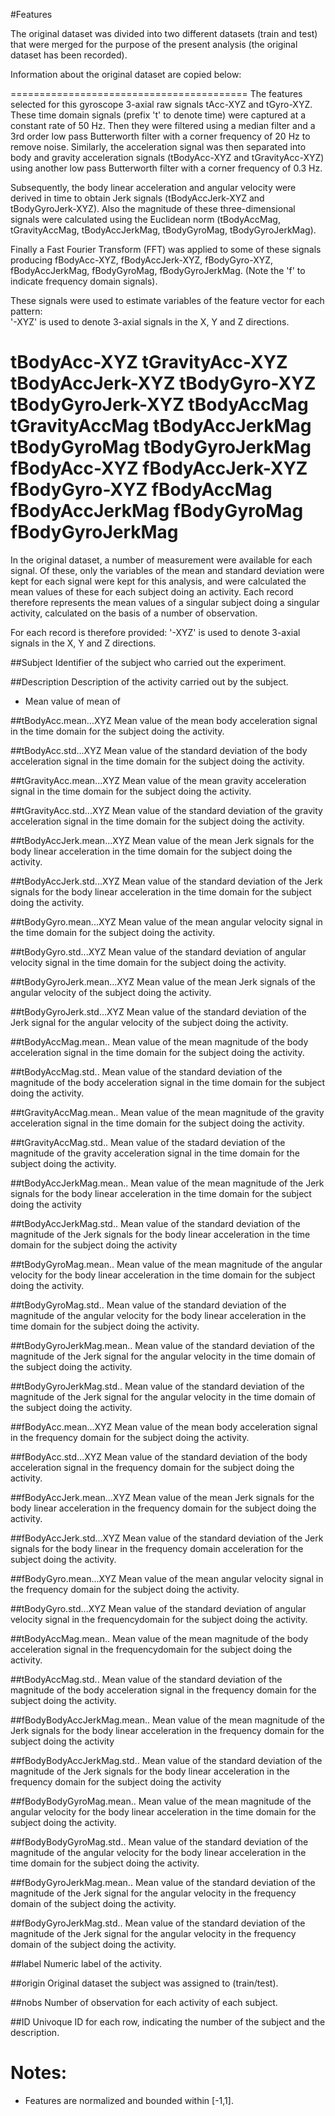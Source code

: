 #Features


The original dataset was divided into two different datasets (train and test) that were merged for the purpose of the present analysis (the original dataset has been recorded).   

Information about the original dataset are copied below:

=========================================
The features selected for this gyroscope 3-axial raw signals tAcc-XYZ and tGyro-XYZ. These time domain signals (prefix 't' to denote time) were captured at a constant rate of 50 Hz. Then they were filtered using a median filter and a 3rd order low pass Butterworth filter with a corner frequency of 20 Hz to remove noise. Similarly, the acceleration signal was then separated into body and gravity acceleration signals (tBodyAcc-XYZ and tGravityAcc-XYZ) using another low pass Butterworth filter with a corner frequency of 0.3 Hz. 

Subsequently, the body linear acceleration and angular velocity were derived in time to obtain Jerk signals (tBodyAccJerk-XYZ and tBodyGyroJerk-XYZ). Also the magnitude of these three-dimensional signals were calculated using the Euclidean norm (tBodyAccMag, tGravityAccMag, tBodyAccJerkMag, tBodyGyroMag, tBodyGyroJerkMag). 

Finally a Fast Fourier Transform (FFT) was applied to some of these signals producing fBodyAcc-XYZ, fBodyAccJerk-XYZ, fBodyGyro-XYZ, fBodyAccJerkMag, fBodyGyroMag, fBodyGyroJerkMag. (Note the 'f' to indicate frequency domain signals). 

These signals were used to estimate variables of the feature vector for each pattern:  
'-XYZ' is used to denote 3-axial signals in the X, Y and Z directions.

tBodyAcc-XYZ
tGravityAcc-XYZ
tBodyAccJerk-XYZ
tBodyGyro-XYZ
tBodyGyroJerk-XYZ
tBodyAccMag
tGravityAccMag
tBodyAccJerkMag
tBodyGyroMag
tBodyGyroJerkMag
fBodyAcc-XYZ
fBodyAccJerk-XYZ
fBodyGyro-XYZ
fBodyAccMag
fBodyAccJerkMag
fBodyGyroMag
fBodyGyroJerkMag
================================================

In the original dataset, a number of measurement were available for each signal. Of these, only the variables of the mean and standard deviation were kept for each signal were kept for this analysis, and were calculated the mean values of these for each subject doing an activity. Each record therefore represents the mean values of a singular subject doing a singular activity, calculated on the basis of a number of observation. 

For each record is therefore provided:
'-XYZ' is used to denote 3-axial signals in the X, Y and Z directions.

##Subject
Identifier of the subject who carried out the experiment.

##Description
Description of the activity carried out by the subject.
- Mean value of mean of 

##tBodyAcc.mean...XYZ
Mean value of the mean body acceleration signal in the time domain for the subject doing the activity.

##tBodyAcc.std...XYZ
Mean value of the standard deviation of the body acceleration signal in the time domain for the subject doing the activity.

##tGravityAcc.mean...XYZ
Mean value of the mean gravity acceleration signal in the time domain for the subject doing the activity.

##tGravityAcc.std...XYZ
Mean value of the standard deviation of the gravity acceleration signal in the time domain for the subject doing the activity.

##tBodyAccJerk.mean...XYZ
Mean value of the mean Jerk signals for the body linear acceleration in the time domain for the subject doing the activity.

##tBodyAccJerk.std...XYZ
Mean value of the standard deviation of the Jerk signals for the body linear acceleration in the time domain for the subject doing the activity.

##tBodyGyro.mean...XYZ
Mean value of the mean angular velocity signal in the time domain for the subject doing the activity.

##tBodyGyro.std...XYZ
Mean value of the standard deviation of angular velocity signal in the time domain for the subject doing the activity.

##tBodyGyroJerk.mean...XYZ
Mean value of the mean Jerk signals of the angular velocity of the subject doing the activity.

##tBodyGyroJerk.std...XYZ
Mean value of the standard deviation of the Jerk signal for the angular velocity of the subject doing the activity.

##tBodyAccMag.mean..
Mean value of the mean magnitude of the body acceleration signal in the time domain for the subject doing the activity.

##tBodyAccMag.std..
Mean value of the standard deviation of the magnitude of the body acceleration signal in the time domain for the subject doing the activity.

##tGravityAccMag.mean..
Mean value of the mean magnitude of the gravity acceleration signal in the time domain for the subject doing the activity.

##tGravityAccMag.std..
Mean value of the stadard deviation of the magnitude of the gravity acceleration signal in the time domain for the subject doing the activity.

##tBodyAccJerkMag.mean..
Mean value of the mean magnitude of the Jerk signals for the body linear acceleration in the time domain for the subject doing the activity

##tBodyAccJerkMag.std..
Mean value of the standard deviation of the magnitude of the Jerk signals for the body linear acceleration in the time domain for the subject doing the activity

##tBodyGyroMag.mean..
Mean value of the mean magnitude of the angular velocity for the body linear acceleration in the time domain for the subject doing the activity.

##tBodyGyroMag.std..
Mean value of the standard deviation of the magnitude of the angular velocity for the body linear acceleration in the time domain for the subject doing the activity.

##tBodyGyroJerkMag.mean..
Mean value of the standard deviation of the magnitude of the Jerk signal for the angular velocity in the time domain of the subject doing the activity.

##tBodyGyroJerkMag.std..
Mean value of the standard deviation of the magnitude of the Jerk signal for the angular velocity in the time domain of the subject doing the activity.

##fBodyAcc.mean...XYZ
Mean value of the mean body acceleration signal in the frequency domain for the subject doing the activity.

##fBodyAcc.std...XYZ
Mean value of the standard deviation of the body acceleration signal in the frequency domain for the subject doing the activity.

##fBodyAccJerk.mean...XYZ
Mean value of the mean Jerk signals for the body linear acceleration in the frequency domain for the subject doing the activity.

##fBodyAccJerk.std...XYZ
Mean value of the standard deviation of the Jerk signals for the body linear in the frequency domain acceleration for the subject doing the activity.

##fBodyGyro.mean...XYZ
Mean value of the mean angular velocity signal in the frequency domain for the subject doing the activity.

##tBodyGyro.std...XYZ
Mean value of the standard deviation of angular velocity signal in the frequencydomain for the subject doing the activity.

##tBodyAccMag.mean..
Mean value of the mean magnitude of the body acceleration signal in the frequencydomain for the subject doing the activity.

##tBodyAccMag.std..
Mean value of the standard deviation of the magnitude of the body acceleration signal in the frequency domain for the subject doing the activity.

##fBodyBodyAccJerkMag.mean..
Mean value of the mean magnitude of the Jerk signals for the body linear acceleration in the frequency domain for the subject doing the activity

##fBodyBodyAccJerkMag.std..
Mean value of the standard deviation of the magnitude of the Jerk signals for the body linear acceleration in the frequency domain for the subject doing the activity

##fBodyBodyGyroMag.mean..
Mean value of the mean magnitude of the angular velocity for the body linear acceleration in the time domain for the subject doing the activity.

##fBodyBodyGyroMag.std..
Mean value of the standard deviation of the magnitude of the angular velocity for the body linear acceleration in the time domain for the subject doing the activity.

##fBodyGyroJerkMag.mean..
Mean value of the standard deviation of the magnitude of the Jerk signal for the angular velocity in the frequency domain of the subject doing the activity.

##fBodyGyroJerkMag.std..
Mean value of the standard deviation of the magnitude of the Jerk signal for the angular velocity in the frequency domain of the subject doing the activity.

##label
Numeric label of the activity.

##origin
Original dataset the subject was assigned to (train/test).

##nobs
Number of observation for each activity of each subject.

##ID
Univoque ID for each row, indicating the number of the subject and the description.

Notes: 
======
- Features are normalized and bounded within [-1,1].